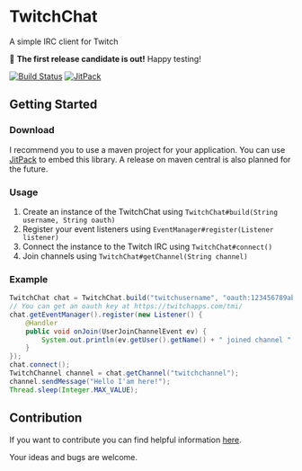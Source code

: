# TwitchChat
A simple IRC client for Twitch

:tada: **The first release candidate is out!** Happy testing!

[![Build Status](https://travis-ci.org/lukweb-de/TwitchChat.svg?branch=master)](https://travis-ci.org/lukweb-de/TwitchChat)
[![JitPack](https://jitpack.io/v/lukweb-de/TwitchChat.svg)](https://jitpack.io/#lukweb-de/TwitchChat)


## Getting Started

### Download

I recommend you to use a maven project for your application. You can use 
[JitPack](https://jitpack.io/#lukweb-de/TwitchChat) to embed this library. A release on maven central is also 
planned for the future. 

### Usage

1. Create an instance of the TwitchChat using `TwitchChat#build(String username, String oauth)`
2. Register your event listeners using `EventManager#register(Listener listener)`
3. Connect the instance to the Twitch IRC using `TwitchChat#connect()`
4. Join channels using `TwitchChat#getChannel(String channel)`

### Example

```java
TwitchChat chat = TwitchChat.build("twitchusername", "oauth:123456789abcdefghijklmn");
// You can get an oauth key at https://twitchapps.com/tmi/
chat.getEventManager().register(new Listener() {
    @Handler
    public void onJoin(UserJoinChannelEvent ev) {
        System.out.println(ev.getUser().getName() + " joined channel " + ev.getChannel().getName());
    }
});
chat.connect();
TwitchChannel channel = chat.getChannel("twitchchannel");
channel.sendMessage("Hello I'am here!");
Thread.sleep(Integer.MAX_VALUE);
```

## Contribution

If you want to contribute you can find helpful information 
[here](https://github.com/justintv/Twitch-API/blob/master/IRC.md).

Your ideas and bugs are welcome.
